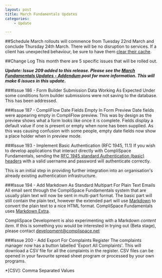 ```yaml
---
layout: post
title: March Fundamentals Updates
categories:
    - Update

---
```


##Schedule
March rollouts will commence from Tuesday 22nd March and conclude 
Thursday 24th March. There will be no disruption to services. If a client 
has unexpected behaviour, be sure to have them [clear their cache][Clear Cache].

##Change Log
This month there are 5 specific issues that will be rolled out.

***Update: Issue 209 added to this release. Please see the [March
   Fundamentals Updates -
   Addendum](/2011/03/14/March-Updates-Addendum.html) post for more
   information. This will make 6 issues in this update.***

###Issue 186 - Form Builder Submission Data Working As Expected
Under some conditions form builder submissions were not saving to
the database. This has been addressed.

###Issue 187 - CompliFlow Date Fields Empty In Form Preview
Date fields were appearing empty in CompliFlow preview. This was by
design as the preview shows what a form looks like once it is complete. 
Fields display a default value if one is present or empty when none has
been supplied. As this was causing confusion with some people, empty date fields
now show a place holder when in preview mode.

###Issue 193 - Implement Basic Authentication (RFC 1945, 11.1)
If you wish to develop applications that interact directly with CompliSpace
Fundamentals, sending the [RFC 1945 standard Authentication (basic) headers][basic authentication] 
with a valid username and password will authenticate correctly.

This is an initial step in providing further integration into an organisation's 
already existing authentication infrastructure.

###Issue 194 - Add Markdown As Standard Multipart For Plain Text Emails
All email sent through the CompliSpace Fundamentals system that are usually plain text
will now be sent in multi-part format. The basic part will still contain the plain text,
however the extended part will use [Markdown] to convert the plain text to a nice HTML format.
CompliSpace Fundamentals uses [Markdown Extra].

CompliSpace Development is also experimenting with a Markdown *content item*. 
If this is something you would be interested in trying out (Beta stage), 
please contact <development@complispace.net>

###Issue 200 - Add Export For Complaints Register
The complaints manager now has a button labelled 'Export All Complaints'. This will
download a CSV file for all the complaints in the register. CSV files can be opened
 in your favourite spread sheet program or processed by your own programs.

[basic authentication]: http://www.freesoft.org/CIE/RFC/1945/67.htm
[Markdown]: http://daringfireball.net/projects/markdown/
[Markdown Extra]: http://michelf.com/projects/php-markdown/extra/
[Clear Cache]: http://www.wikihow.com/Clear-Your-Browser's-Cache

*[CSV]: Comma Separated Values
